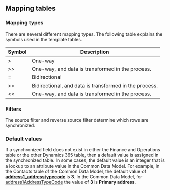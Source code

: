 ## Mapping tables

### Mapping types

There are several different mapping types. The following table explains the symbols used in the template tables.

| Symbol | Description |
|--------|-------------|
| >  | One-way |
| >> | One-way, and data is transformed in the process. |
| =  | Bidirectional |
| >< | Bidirectional, and data is transformed in the process. |
| << | One-way, and data is transformed in the process. |

### Filters

The source filter and reverse source filter determine which rows are synchronized.

### Default values

If a synchronized field does not exist in either the Finance and Operations table or the other Dynamics 365 table, then a default value is assigned in the synchronized table. In some cases, the default value is an integer that is a lookup to an attribute value in the Common Data Model. For example, in the Contacts table of the Common Data Model, the default value of [**address1_addresstypecode**](../data-entities/dual-write-customer.md#customers-v3-to-contacts) is **3**. In the Common Data Model, for [address1AddressTypeCode](https://docs.microsoft.com/en-us/common-data-model/schema/core/applicationcommon/foundationcommon/contact#address1AddressTypeCode) the value of **3** is **Primary address**. 
